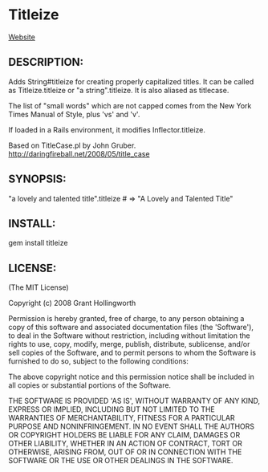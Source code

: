 Titleize
====================

[Website](http://rubygems.org/gems/titleize)

DESCRIPTION:
---------------------

Adds String#titleize for creating properly capitalized titles.
It can be called as Titleize.titleize or "a string".titleize. It is also
aliased as titlecase.

The list of "small words" which are not capped comes from the New York Times 
Manual of Style, plus 'vs' and 'v'.

If loaded in a Rails environment, it modifies Inflector.titleize.

Based on TitleCase.pl by John Gruber.
http://daringfireball.net/2008/05/title_case

SYNOPSIS:
---------------------

  "a lovely and talented title".titleize # => "A Lovely and Talented Title"

INSTALL:
---------------------

gem install titleize

LICENSE:
---------------------

(The MIT License)

Copyright (c) 2008 Grant Hollingworth

Permission is hereby granted, free of charge, to any person obtaining
a copy of this software and associated documentation files (the
'Software'), to deal in the Software without restriction, including
without limitation the rights to use, copy, modify, merge, publish,
distribute, sublicense, and/or sell copies of the Software, and to
permit persons to whom the Software is furnished to do so, subject to
the following conditions:

The above copyright notice and this permission notice shall be
included in all copies or substantial portions of the Software.

THE SOFTWARE IS PROVIDED 'AS IS', WITHOUT WARRANTY OF ANY KIND,
EXPRESS OR IMPLIED, INCLUDING BUT NOT LIMITED TO THE WARRANTIES OF
MERCHANTABILITY, FITNESS FOR A PARTICULAR PURPOSE AND NONINFRINGEMENT.
IN NO EVENT SHALL THE AUTHORS OR COPYRIGHT HOLDERS BE LIABLE FOR ANY
CLAIM, DAMAGES OR OTHER LIABILITY, WHETHER IN AN ACTION OF CONTRACT,
TORT OR OTHERWISE, ARISING FROM, OUT OF OR IN CONNECTION WITH THE
SOFTWARE OR THE USE OR OTHER DEALINGS IN THE SOFTWARE.
